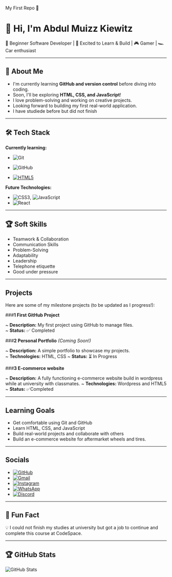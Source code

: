 My First Repo 🚀

# 👋 Hi, I'm Abdul Muizz Kiewitz

🌱 Beginner Software Developer | 🚀 Excited to Learn & Build | 🎮 Gamer | 🏎️ Car enthusiast

---

## 🎯 About Me

- I'm currently learning **GitHub and version control** before diving into coding.
- Soon, I'll be exploring **HTML, CSS, and JavaScript**!
- I love problem-solving and working on creative projects.
- Looking forward to building my first real-world application.
- I have studiede before but did not finish

---

## 🛠️ Tech Stack

**Currently learning:**

- ![Git](https://img.shields.io/badge/-Git-F05032?style=flat&logo=git&logoColor=white)

- ![GitHub](https://img.shields.io/badge/-GitHub-181717?style=flat-circle&logo=github)

- [![HTML5](https://img.shields.io/badge/HTML5-E34F26?style=for-the-badge&logo=html5&logoColor=white)](https://developer.mozilla.org/en-US/docs/Web/Guide/HTML/HTML5)


**Future Technologies:**

- ![CSS3](https://img.shields.io/badge/-CSS3-black?style=flat-circle&logo=css3), ![JavaScript](https://img.shields.io/badge/-JavaScript-black?style=flat-circle&logo=javascript)
- ![React](https://img.shields.io/badge/-React-black?style=flat-circle&logo=react)

---

## 🏆 Soft Skills

- Teamwork & Collaboration
- Communication Skills
- Problem-Solving
- Adaptability
- Leadership
- Telephone etiquette
- Good under pressure


---

##  Projects

Here are some of my milestone projects (to be updated as I progress!):

###**1 First GitHub Project**

~ **Description:** My first project using GitHub to manage files.  
~ **Status:** ✅ Completed

###**2️ Personal Portfolio** _(Coming Soon!)_

~ **Description:** A simple portfolio to showcase my projects.  
~ **Technologies:** HTML, CSS
~ **Status:** ⏳ In Progress

###**3 E-commerce website**

~ **Description:** A fully functioning e-commerce website build in wordpress while at university with classmates.
~ **Technologies:** Wordpress and HTML5
~ **Status:** ✅Completed

---

##  Learning Goals

- Get comfortable using Git and GitHub
- Learn HTML, CSS, and JavaScript
- Build real-world projects and collaborate with others
- Build an e-commerce website for aftermarket wheels and tires.

---

##  Socials

- [![GitHub](https://img.shields.io/badge/-GitHub-181717?style=flat&logo=github&logoColor=white)](https://github.com/Muizz-CS)  
- [![Gmail](https://img.shields.io/badge/Gmail-D14836?style=for-the-badge&logo=gmail&logoColor=white)](mailto:kabdulmuizz@gmail.com)
- [![Instagram](https://img.shields.io/badge/Instagram-E4405F?style=for-the-badge&logo=instagram&logoColor=white)](https://www.instagram.com/mozezamk)
- [![WhatsApp](https://img.shields.io/badge/WhatsApp-25D366?style=for-the-badge&logo=whatsapp&logoColor=white)](https://wa.me/0745456723)
- [![Discord](https://img.shields.io/badge/Discord-5865F2?style=for-the-badge&logo=discord&logoColor=white)](https://discord.com/users/_mozez)

---

## 🚀 Fun Fact

💡 I could not finish my studies at university but got a job to continue and complete this course at CodeSpace.

---

## 🏆 GitHub Stats

![GitHub Stats](https://github-readme-stats.vercel.app/api?username=Muizz-CS&show_icons=true&theme=radical)
